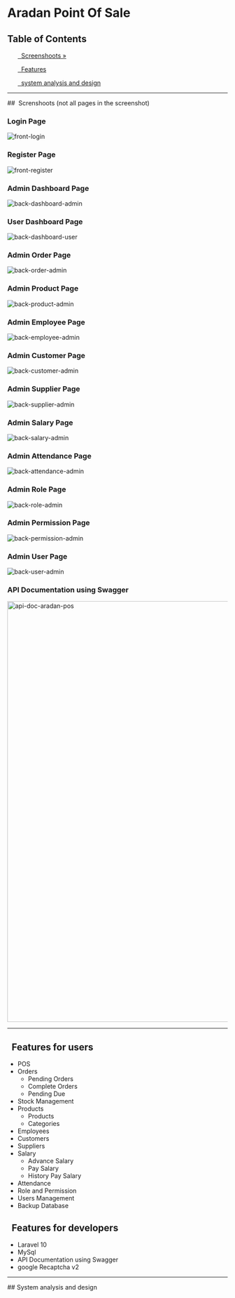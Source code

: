 # Aradan Point Of Sale

## Table of Contents 

<div class="">
<ol>
<a href="#screenshoot">  Screenshoots »</a>
</ol>

<ol>
<a href="#feature">  Features </a>
</ol>

<ol>
<a href="#analysis">  system analysis and design </a>
</ol>
</div>

<hr>

<div class="" id="screenshoot">
##  Screnshoots (not all pages in the screenshot) <br>

### Login Page

![front-login](https://github.com/aslan-asilon31/aradan_pos_laravel10/assets/116990574/24e0b54e-3f47-4bf5-96d9-d15cbea1942a)

### Register Page

![front-register](https://github.com/aslan-asilon31/aradan_pos_laravel10/assets/116990574/9cc9b8b7-0934-4f69-afc0-10aa3284b0bc)


### Admin Dashboard Page

![back-dashboard-admin](https://github.com/aslan-asilon31/aradan_pos_laravel10/assets/116990574/ce5e01de-b581-4e28-a9df-39e0fe144d35)

### User Dashboard Page

![back-dashboard-user](https://github.com/aslan-asilon31/aradan_pos_laravel10/assets/116990574/ce97a217-4412-463f-9bd3-3bfaa5f633a6)

### Admin Order Page

![back-order-admin](https://github.com/aslan-asilon31/aradan_pos_laravel10/assets/116990574/47dcaa42-c8b7-4db2-ac40-fd8ab65fbc17)

### Admin Product Page

![back-product-admin](https://github.com/aslan-asilon31/aradan_pos_laravel10/assets/116990574/c555f103-0fbe-44af-b139-de9781458c27)

### Admin Employee Page

![back-employee-admin](https://github.com/aslan-asilon31/aradan_pos_laravel10/assets/116990574/c747aab2-d959-401c-a9d6-daa1aa30d658)

### Admin Customer Page

![back-customer-admin](https://github.com/aslan-asilon31/aradan_pos_laravel10/assets/116990574/c8d5298f-c7dd-4eac-992e-311c670bfc22)

### Admin Supplier Page

![back-supplier-admin](https://github.com/aslan-asilon31/aradan_pos_laravel10/assets/116990574/83e8bbbb-6021-4aa7-9cc2-b800091fe279)

### Admin Salary Page

![back-salary-admin](https://github.com/aslan-asilon31/aradan_pos_laravel10/assets/116990574/646e7977-c2c2-4a96-ac9f-2363f128ff3d)

### Admin Attendance Page

![back-attendance-admin](https://github.com/aslan-asilon31/aradan_pos_laravel10/assets/116990574/05d2a426-d3ce-4454-ad9f-899b8657c319)

### Admin Role Page

![back-role-admin](https://github.com/aslan-asilon31/aradan_pos_laravel10/assets/116990574/10404cc1-f5d5-43d7-9e6e-db13223bce20)

### Admin Permission Page

![back-permission-admin](https://github.com/aslan-asilon31/aradan_pos_laravel10/assets/116990574/a0788ffd-9ad9-44c4-aa35-f0d08b603ef2)

### Admin User Page

![back-user-admin](https://github.com/aslan-asilon31/aradan_pos_laravel10/assets/116990574/a38c0b8b-ca28-44f1-912a-e0636efa6c9b)

### API Documentation using Swagger

<img width="959" alt="api-doc-aradan-pos" src="https://github.com/aslan-asilon31/aradan_pos_laravel10/assets/116990574/19cbd9fa-711e-4d41-bee1-9b14a3665db4">


</div>

<hr>


<div class="" id="feature">

##   Features for users
- POS
- Orders
  - Pending Orders
  - Complete Orders
  - Pending Due
- Stock Management
- Products
  - Products
  - Categories
- Employees
- Customers
- Suppliers
- Salary
  - Advance Salary
  - Pay Salary
  - History Pay Salary
- Attendance
- Role and Permission
- Users Management
- Backup Database

##   Features for developers
- Laravel 10 <br>
- MySql <br>
- API Documentation using Swagger </br>
- google Recaptcha v2 </br>

</div>

<hr>

<div class="" id="analysis">
## System analysis and design


</div>

